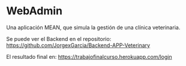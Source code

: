 # WebAdmin

Una aplicación MEAN, que simula la gestión de una clínica veterinaria.

Se puede ver el Backend en el repositorio: https://github.com/JorgexGarcia/Backend-APP-Veterinary

El resultado final en: https://trabajofinalcurso.herokuapp.com/login
